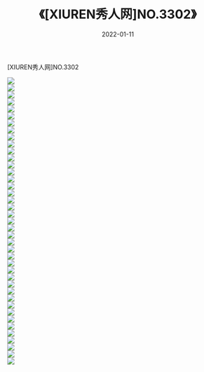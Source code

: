 ﻿---
layout: post
title:  《[XIUREN秀人网]NO.3302》
date:   2022-01-11
img: http://pic.660000.xyz/1:/秀人网/秀人网第04部分/[XIUREN秀人网]NO.3302/000.jpg
categories: [美女, 清纯, 唯美]
---

[XIUREN秀人网]NO.3302

 ![](http://pic.660000.xyz/1:/秀人网/秀人网第04部分/[XIUREN秀人网]NO.3302/001.jpg) <br>![](http://pic.660000.xyz/1:/秀人网/秀人网第04部分/[XIUREN秀人网]NO.3302/002.jpg) <br>![](http://pic.660000.xyz/1:/秀人网/秀人网第04部分/[XIUREN秀人网]NO.3302/003.jpg) <br>![](http://pic.660000.xyz/1:/秀人网/秀人网第04部分/[XIUREN秀人网]NO.3302/004.jpg) <br>![](http://pic.660000.xyz/1:/秀人网/秀人网第04部分/[XIUREN秀人网]NO.3302/005.jpg) <br>![](http://pic.660000.xyz/1:/秀人网/秀人网第04部分/[XIUREN秀人网]NO.3302/006.jpg) <br>![](http://pic.660000.xyz/1:/秀人网/秀人网第04部分/[XIUREN秀人网]NO.3302/007.jpg) <br>![](http://pic.660000.xyz/1:/秀人网/秀人网第04部分/[XIUREN秀人网]NO.3302/008.jpg) <br>![](http://pic.660000.xyz/1:/秀人网/秀人网第04部分/[XIUREN秀人网]NO.3302/009.jpg) <br>![](http://pic.660000.xyz/1:/秀人网/秀人网第04部分/[XIUREN秀人网]NO.3302/010.jpg) <br>![](http://pic.660000.xyz/1:/秀人网/秀人网第04部分/[XIUREN秀人网]NO.3302/011.jpg) <br>![](http://pic.660000.xyz/1:/秀人网/秀人网第04部分/[XIUREN秀人网]NO.3302/012.jpg) <br>![](http://pic.660000.xyz/1:/秀人网/秀人网第04部分/[XIUREN秀人网]NO.3302/013.jpg) <br>![](http://pic.660000.xyz/1:/秀人网/秀人网第04部分/[XIUREN秀人网]NO.3302/014.jpg) <br>![](http://pic.660000.xyz/1:/秀人网/秀人网第04部分/[XIUREN秀人网]NO.3302/015.jpg) <br>![](http://pic.660000.xyz/1:/秀人网/秀人网第04部分/[XIUREN秀人网]NO.3302/016.jpg) <br>![](http://pic.660000.xyz/1:/秀人网/秀人网第04部分/[XIUREN秀人网]NO.3302/017.jpg) <br>![](http://pic.660000.xyz/1:/秀人网/秀人网第04部分/[XIUREN秀人网]NO.3302/018.jpg) <br>![](http://pic.660000.xyz/1:/秀人网/秀人网第04部分/[XIUREN秀人网]NO.3302/019.jpg) <br>![](http://pic.660000.xyz/1:/秀人网/秀人网第04部分/[XIUREN秀人网]NO.3302/020.jpg) <br>![](http://pic.660000.xyz/1:/秀人网/秀人网第04部分/[XIUREN秀人网]NO.3302/021.jpg) <br>![](http://pic.660000.xyz/1:/秀人网/秀人网第04部分/[XIUREN秀人网]NO.3302/022.jpg) <br>![](http://pic.660000.xyz/1:/秀人网/秀人网第04部分/[XIUREN秀人网]NO.3302/023.jpg) <br>![](http://pic.660000.xyz/1:/秀人网/秀人网第04部分/[XIUREN秀人网]NO.3302/024.jpg) <br>![](http://pic.660000.xyz/1:/秀人网/秀人网第04部分/[XIUREN秀人网]NO.3302/025.jpg) <br>![](http://pic.660000.xyz/1:/秀人网/秀人网第04部分/[XIUREN秀人网]NO.3302/026.jpg) <br>![](http://pic.660000.xyz/1:/秀人网/秀人网第04部分/[XIUREN秀人网]NO.3302/027.jpg) <br>![](http://pic.660000.xyz/1:/秀人网/秀人网第04部分/[XIUREN秀人网]NO.3302/028.jpg) <br>![](http://pic.660000.xyz/1:/秀人网/秀人网第04部分/[XIUREN秀人网]NO.3302/029.jpg) <br>![](http://pic.660000.xyz/1:/秀人网/秀人网第04部分/[XIUREN秀人网]NO.3302/030.jpg) <br>![](http://pic.660000.xyz/1:/秀人网/秀人网第04部分/[XIUREN秀人网]NO.3302/031.jpg) <br>![](http://pic.660000.xyz/1:/秀人网/秀人网第04部分/[XIUREN秀人网]NO.3302/032.jpg) <br>![](http://pic.660000.xyz/1:/秀人网/秀人网第04部分/[XIUREN秀人网]NO.3302/033.jpg) <br>![](http://pic.660000.xyz/1:/秀人网/秀人网第04部分/[XIUREN秀人网]NO.3302/034.jpg) <br>![](http://pic.660000.xyz/1:/秀人网/秀人网第04部分/[XIUREN秀人网]NO.3302/035.jpg) <br>![](http://pic.660000.xyz/1:/秀人网/秀人网第04部分/[XIUREN秀人网]NO.3302/036.jpg) <br>![](http://pic.660000.xyz/1:/秀人网/秀人网第04部分/[XIUREN秀人网]NO.3302/037.jpg) <br>![](http://pic.660000.xyz/1:/秀人网/秀人网第04部分/[XIUREN秀人网]NO.3302/038.jpg) <br>![](http://pic.660000.xyz/1:/秀人网/秀人网第04部分/[XIUREN秀人网]NO.3302/039.jpg) <br>![](http://pic.660000.xyz/1:/秀人网/秀人网第04部分/[XIUREN秀人网]NO.3302/040.jpg) <br>![](http://pic.660000.xyz/1:/秀人网/秀人网第04部分/[XIUREN秀人网]NO.3302/041.jpg) <br>